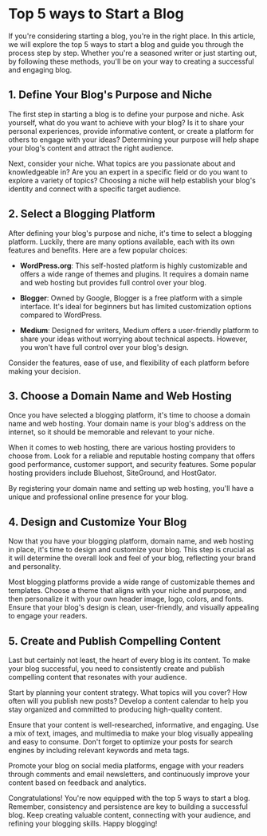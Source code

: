 # Top 5 ways to Start a Blog

If you're considering starting a blog, you're in the right place. In this article, we will explore the top 5 ways to start a blog and guide you through the process step by step. Whether you're a seasoned writer or just starting out, by following these methods, you'll be on your way to creating a successful and engaging blog.

## 1. Define Your Blog's Purpose and Niche

The first step in starting a blog is to define your purpose and niche. Ask yourself, what do you want to achieve with your blog? Is it to share your personal experiences, provide informative content, or create a platform for others to engage with your ideas? Determining your purpose will help shape your blog's content and attract the right audience.

Next, consider your niche. What topics are you passionate about and knowledgeable in? Are you an expert in a specific field or do you want to explore a variety of topics? Choosing a niche will help establish your blog's identity and connect with a specific target audience.

## 2. Select a Blogging Platform

After defining your blog's purpose and niche, it's time to select a blogging platform. Luckily, there are many options available, each with its own features and benefits. Here are a few popular choices:

- **WordPress.org**: This self-hosted platform is highly customizable and offers a wide range of themes and plugins. It requires a domain name and web hosting but provides full control over your blog.

- **Blogger**: Owned by Google, Blogger is a free platform with a simple interface. It's ideal for beginners but has limited customization options compared to WordPress.

- **Medium**: Designed for writers, Medium offers a user-friendly platform to share your ideas without worrying about technical aspects. However, you won't have full control over your blog's design.

Consider the features, ease of use, and flexibility of each platform before making your decision.

## 3. Choose a Domain Name and Web Hosting

Once you have selected a blogging platform, it's time to choose a domain name and web hosting. Your domain name is your blog's address on the internet, so it should be memorable and relevant to your niche.

When it comes to web hosting, there are various hosting providers to choose from. Look for a reliable and reputable hosting company that offers good performance, customer support, and security features. Some popular hosting providers include Bluehost, SiteGround, and HostGator.

By registering your domain name and setting up web hosting, you'll have a unique and professional online presence for your blog.

## 4. Design and Customize Your Blog

Now that you have your blogging platform, domain name, and web hosting in place, it's time to design and customize your blog. This step is crucial as it will determine the overall look and feel of your blog, reflecting your brand and personality.

Most blogging platforms provide a wide range of customizable themes and templates. Choose a theme that aligns with your niche and purpose, and then personalize it with your own header image, logo, colors, and fonts. Ensure that your blog's design is clean, user-friendly, and visually appealing to engage your readers.

## 5. Create and Publish Compelling Content

Last but certainly not least, the heart of every blog is its content. To make your blog successful, you need to consistently create and publish compelling content that resonates with your audience.

Start by planning your content strategy. What topics will you cover? How often will you publish new posts? Develop a content calendar to help you stay organized and committed to producing high-quality content.

Ensure that your content is well-researched, informative, and engaging. Use a mix of text, images, and multimedia to make your blog visually appealing and easy to consume. Don't forget to optimize your posts for search engines by including relevant keywords and meta tags.

Promote your blog on social media platforms, engage with your readers through comments and email newsletters, and continuously improve your content based on feedback and analytics.

Congratulations! You're now equipped with the top 5 ways to start a blog. Remember, consistency and persistence are key to building a successful blog. Keep creating valuable content, connecting with your audience, and refining your blogging skills. Happy blogging!